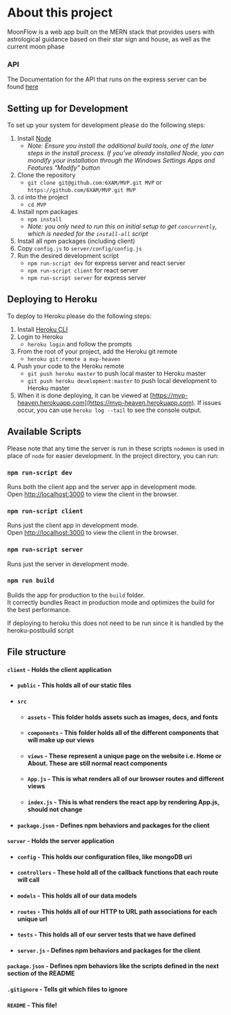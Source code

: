 # About this project

MoonFlow is a web app built on the MERN stack that provides users with astrological guidance based on their star sign and house, as well as the current moon phase

### API

The Documentation for the API that runs on the express server can be found [here](https://www.notion.so/Documentation-b45dfafc60044a82a5897eececf1f267)

## Setting up for Development

To set up your system for development please do the following steps:
1. Install [Node](https://nodejs.org/en/)
   - _Note: Ensure you install the additional build tools, one of the later steps in the install process. If you've already installed Node, you can mondify your installation through the Windows Settings Apps and Features "Modify" button_
2. Clone the repository  
   - `git clone git@github.com:6XAM/MVP.git MVP` or `https://github.com/6XAM/MVP.git MVP`  
3. `cd` into the project  
   - `cd MVP`  
4. Install npm packages  
   - `npm install`  
   - _Note: you only need to run this on initial setup to get `concurrently`, which is needed for the `install-all` script_  
5. Install all npm packages (including client)  
6. Copy `config.js` to `server/config/config.js`  
7. Run the desired development script  
   - `npm run-script dev` for express server and react server  
   - `npm run-script client` for react server  
   - `npm run-script server` for express server  


## Deploying to Heroku

To deploy to Heroku please do the following steps:
1. Install [Heroku CLI](https://devcenter.heroku.com/articles/heroku-cli)
2. Login to Heroku
   - `heroku login` and follow the prompts
3. From the root of your project, add the Heroku git remote
   - `heroku git:remote a mvp-heaven`
4. Push your code to the Heroku remote
   - `git push heroku master` to push local master to Heroku master
   - `git push heroku development:master` to push local development to Heroku master
5. When it is done deploying, it can be viewed at [https://mvp-heaven.herokuapp.com](https://mvp-heaven.herokuapp.com). If issues occur, you can use `heroku log --tail` to see the console output.


## Available Scripts

Please note that any time the server is run in these scripts `nodemon` is used in place of `node` for easier development. In the project directory, you can run:

### `npm run-script dev`

Runs both the client app and the server app in development mode.<br>
Open [http://localhost:3000](http://localhost:3000) to view the client in the browser.

### `npm run-script client`

Runs just the client app in development mode.<br>
Open [http://localhost:3000](http://localhost:3000) to view the client in the browser.


### `npm run-script server`

Runs just the server in development mode.<br>


### `npm run build`

Builds the app for production to the `build` folder.<br>
It correctly bundles React in production mode and optimizes the build for the best performance.

If deploying to heroku this does not need to be run since it is handled by the heroku-postbuild script<br>


## File structure
#### `client` - Holds the client application
- #### `public` - This holds all of our static files
- #### `src`
    - #### `assets` - This folder holds assets such as images, docs, and fonts
    - #### `components` - This folder holds all of the different components that will make up our views
    - #### `views` - These represent a unique page on the website i.e. Home or About. These are still normal react components
    - #### `App.js` - This is what renders all of our browser routes and different views
    - #### `index.js` - This is what renders the react app by rendering App.js, should not change
- #### `package.json` - Defines npm behaviors and packages for the client
#### `server` - Holds the server application
- #### `config` - This holds our configuration files, like mongoDB uri
- #### `controllers` - These hold all of the callback functions that each route will call
- #### `models` - This holds all of our data models
- #### `routes` - This holds all of our HTTP to URL path associations for each unique url
- #### `tests` - This holds all of our server tests that we have defined
- #### `server.js` - Defines npm behaviors and packages for the client
#### `package.json` - Defines npm behaviors like the scripts defined in the next section of the README
#### `.gitignore` - Tells git which files to ignore
#### `README` - This file!

